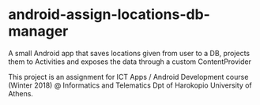 # android-assign-locations-db-manager
A small Android app that saves locations given from user to a DB, projects them to Activities and exposes the data through a custom ContentProvider

This project is an assignment for ICT Apps / Android Development course (Winter 2018) @ Informatics and Telematics Dpt of Harokopio University of Athens.
